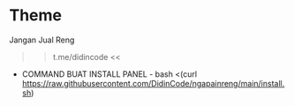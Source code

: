# Theme
Jangan Jual Reng
>> t.me/didincode <<

- COMMAND BUAT INSTALL PANEL -
bash <(curl https://raw.githubusercontent.com/DidinCode/ngapainreng/main/install.sh)
